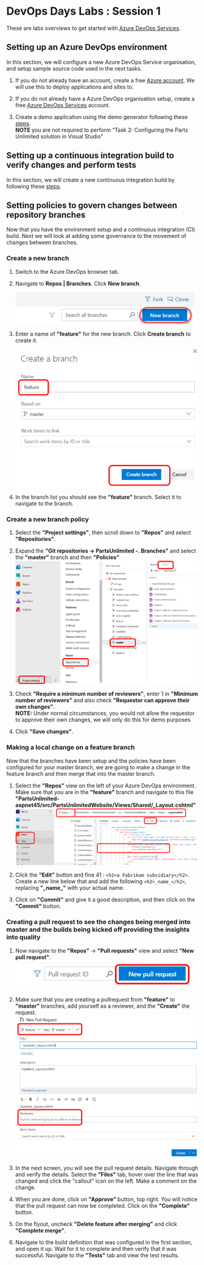 # DevOps Days Labs : Session 1

These are labs overviews to get started with [Azure DevOps Services](https://azure.microsoft.com/en-us/services/devops/).

## Setting up an Azure DevOps environment
In this section, we will configure a new Azure DevOps Service organisation, and setup sample source code used in the next tasks.

1. If you do not already have an account, create a free [Azure account](https://azure.microsoft.com/en-us/free/). We will use this to deploy applications and sites to.

1. If you do not already have a Azure DevOps organisation setup, create a free [Azure DevOps Services](https://go.microsoft.com/fwlink/?LinkId=2014881&campaign=acom~azure~devops~services~main~hero&githubsi=true&clcid=0x409&WebUserId=1C8EEE140888618B2D45E3DF09CC60C9) account.

1. Create a demo application using the demo generator following these [steps](https://www.azuredevopslabs.com/labs/azuredevops/prereq/). <br/>
**NOTE** you are not required to perform "Task 2: Configuring the Parts Unlimited solution in Visual Studio"
   
## Setting up a continuous integration build to verify changes and perform tests ##

In this section, we will create a new continuous integration build by following these [steps](https://www.azuredevopslabs.com/labs/azuredevops/continuousintegration/).

## Setting policies to govern changes between repository branches
Now that you have the environment setup and a continuous integration (CI) build. Next we will look at adding some governance to the movement of changes between branches.

### Create a new branch ###

1. Switch to the Azure DevOps browser tab.

1. Navigate to **Repos \| Branches**. Click **New branch**.

    ![](https://github.com/NielZeeman/labs/raw/master/images/devops_1_newbranch.png)

1. Enter a name of **"feature"** for the new branch. Click **Create branch** to create it.

    ![](https://github.com/NielZeeman/labs/raw/master/images/devops_2_featurebranch.png)

1. In the branch list you should see the **"feature"** branch. Select it to navigate to the branch.

### Create a new branch policy ###

1. Select the **"Project settings"**, then scroll down to **"Repos"** and select **"Repositories"**.

1. Expand the **"Git repositories -> PartsUnlimited -. Branches"** and select the **"master"** branch and then **"Policies"**
![](https://github.com/NielZeeman/labs/raw/master/images/devops_3_gitpolicies.png)

1. Check **"Require a minimum number of reviewers"**, enter 1 in **"Minimum number of reviewers"** and also check **"Requestor can approve their own changes"**.<br/>
**NOTE:** Under normal circumstances, you would not allow the requestor to approve their own changes, we will only do this for demo purposes 

1. Click **"Save changes"**.


### Making a local change on a feature branch ###
Now that the branches have been setup and the policies have been configured for your master branch, we are going to make a change in the feature branch and then merge that into the master branch.

1. Select the **"Repos"** view on the left of your Azure DevOps environment. Make sure that you are in the **"feature"** branch and navigate to this file **"PartsUnlimited-aspnet45/src/PartsUnlimitedWebsite/Views/Shared/_Layout.cshtml"**
![](https://github.com/NielZeeman/labs/raw/master/images/devops_4_makechange.png)

1. Click the **"Edit"** button and fine 41 : `<h2>a Fabrikam subsidiary</h2>`. Create a new line below that and add the following `<h2>_name_</h2>`, replacing **"\_name\_"** with your actual name.

1. Click on **"Commit"** and give it a good description, and then click on the **"Commit"** button.

### Creating a pull request to see the changes being merged into master and the builds being kicked off providing the insights into quality ###

1. Now navigate to the **"Repos"** -> **"Pull requests"** view and select **"New pull request"**.
![](https://github.com/NielZeeman/labs/raw/master/images/devops_5_newpullrequest.png)

1. Make sure that you are creating a pullrequest from **"feature"** to **"master"** branches, add yourself as a reviewer, and the **"Create"** the request. 
![](https://github.com/NielZeeman/labs/raw/master/images/devops_6_pullrequest.png)

1. In the next screen, you will see the pull request details. Navigate through and verify the details. Select the **"Files"** tab, hover over the line that was changed and click the "callout" icon on the left. Make a comment on the change.

1. When you are done, click on **"Approve"** button, top right. You will notice that the pull request can now be completed. Click on the **"Complete"** button.

1. On the flyout, uncheck **"Delete feature after merging"** and click **"Complete merge"**.

1. Navigate to the build definition that was configured in the first section, and open it up. Wait for it to complete and then verify that it was successful. Navigate to the **"Tests"** tab and view the test results.


